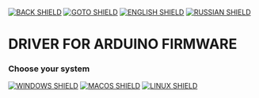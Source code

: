 [![BACK SHIELD](https://img.shields.io/badge/..%2F-Back-444?style=flat-square)](..)
[![GOTO SHIELD](https://img.shields.io/badge/..%2Ffirmware-Go-444?style=flat-square)](../../firmware/)
[![ENGLISH SHIELD](https://img.shields.io/badge/-English-08f?style=flat-square)]()
[![RUSSIAN SHIELD](https://img.shields.io/badge/-Русский-444?style=flat-square)](RU_README.md)

# DRIVER FOR ARDUINO FIRMWARE

### Choose your system

[![WINDOWS SHIELD](https://img.shields.io/badge/Windows-7+-04D?style=for-the-badge&logo=windows11&logoColor=0BF)](windows)
[![MACOS SHIELD](https://img.shields.io/badge/MacOS-10.6+-04D?style=for-the-badge&logo=apple&logoColor=FFF)](macos)
[![LINUX SHIELD](https://img.shields.io/badge/Linux-SOON-04D?style=for-the-badge&logo=linux&logoColor=0F0)](linux)
